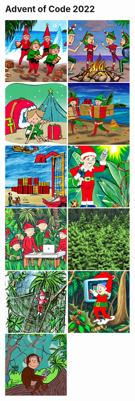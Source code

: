 # Advent of Code 2022
<a href="Day_01/solution.ipynb"><img src="Day_01/elf_landing.jpg" width="200" title="Day 1"></a>
<a href="Day_02/solution.ipynb"><img src="Day_02/rock_paper_scissors.jpg" width="200" title="Day 2"></a>
<a href="Day_03/solution.ipynb"><img src="Day_03/rucksacks.jpg" width="200" title="Day 3"></a>
<a href="Day_04/solution.ipynb"><img src="Day_04/clean_up.jpg" width="200" title="Day 4"></a>
<a href="Day_05/solution.ipynb"><img src="Day_05/unloading.jpg" width="200" title="Day 5"></a>
<a href="Day_06/solution.ipynb"><img src="Day_06/radio.jpg" width="200" title="Day 6"></a>
<a href="Day_07/solution.ipynb"><img src="Day_07/update.jpg" width="200" title="Day 7"></a>
<a href="Day_08/solution.ipynb"><img src="Day_08/trees.jpg" width="200" title="Day 8"></a>
<a href="Day_09/solution.ipynb"><img src="Day_09/bridge.jpg" width="200" title="Day 9"></a>
<a href="Day_10/solution.ipynb"><img src="Day_10/crt_tv.jpg" width="200" title="Day 10"></a>
<a href="Day_11/solution.ipynb"><img src="Day_11/monkey_business.jpg" width="200" title="Day 11"></a>
